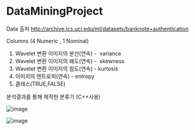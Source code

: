 # DataMiningProject

Data 출처 
http://archive.ics.uci.edu/ml/datasets/banknote+authentication

Columns (4 Numeric , 1 Nominal)
  1. Wavelet 변환 이미지의 분산(연속) -  variance
  2. Wavelet 변환 이미지의 왜도(연속) -  skewness
  3. Wavelet 변환 이미지의 첨도(연속) - kurtosis
  4. 이미지의 엔트로피(연속) - entropy
  5. 클래스(TRUE,FALSE)

분석결과를 통해 제작한 분류기 (C++사용)


![image](https://github.com/standardkim11/DataMiningProject/assets/117301457/bbf71503-3e25-4396-8308-8941ff3e477e)



![image](https://github.com/standardkim11/DataMiningProject/assets/117301457/de84ae3e-d67d-4188-bde4-0c7e6bd303b0)

